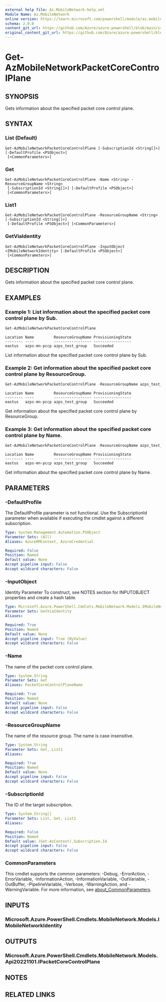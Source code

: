 ```yaml
---
external help file: Az.MobileNetwork-help.xml
Module Name: Az.MobileNetwork
online version: https://learn.microsoft.com/powershell/module/az.mobilenetwork/get-azmobilenetworkpacketcorecontrolplane
schema: 2.0.0
content_git_url: https://github.com/Azure/azure-powershell/blob/main/src/MobileNetwork/MobileNetwork/help/Get-AzMobileNetworkPacketCoreControlPlane.md
original_content_git_url: https://github.com/Azure/azure-powershell/blob/main/src/MobileNetwork/MobileNetwork/help/Get-AzMobileNetworkPacketCoreControlPlane.md
---
```


# Get-AzMobileNetworkPacketCoreControlPlane

## SYNOPSIS
Gets information about the specified packet core control plane.

## SYNTAX

### List (Default)
```
Get-AzMobileNetworkPacketCoreControlPlane [-SubscriptionId <String[]>] [-DefaultProfile <PSObject>]
 [<CommonParameters>]
```

### Get
```
Get-AzMobileNetworkPacketCoreControlPlane -Name <String> -ResourceGroupName <String>
 [-SubscriptionId <String[]>] [-DefaultProfile <PSObject>]
 [<CommonParameters>]
```

### List1
```
Get-AzMobileNetworkPacketCoreControlPlane -ResourceGroupName <String> [-SubscriptionId <String[]>]
 [-DefaultProfile <PSObject>] [<CommonParameters>]
```

### GetViaIdentity
```
Get-AzMobileNetworkPacketCoreControlPlane -InputObject <IMobileNetworkIdentity> [-DefaultProfile <PSObject>]
 [<CommonParameters>]
```

## DESCRIPTION
Gets information about the specified packet core control plane.

## EXAMPLES

### Example 1: List information about the specified packet core control plane by Sub.
```powershell
Get-AzMobileNetworkPacketCoreControlPlane
```

```output
Location Name         ResourceGroupName ProvisioningState
-------- ----         ----------------- -----------------
eastus   azps-mn-pccp azps_test_group   Succeeded
```

List information about the specified packet core control plane by Sub.

### Example 2: Get information about the specified packet core control plane by ResourceGroup.
```powershell
Get-AzMobileNetworkPacketCoreControlPlane -ResourceGroupName azps_test_group
```

```output
Location Name         ResourceGroupName ProvisioningState
-------- ----         ----------------- -----------------
eastus   azps-mn-pccp azps_test_group   Succeeded
```

Get information about the specified packet core control plane by ResourceGroup.

### Example 3: Get information about the specified packet core control plane by Name.
```powershell
Get-AzMobileNetworkPacketCoreControlPlane -ResourceGroupName azps_test_group -Name azps-mn-pccp
```

```output
Location Name         ResourceGroupName ProvisioningState
-------- ----         ----------------- -----------------
eastus   azps-mn-pccp azps_test_group   Succeeded
```

Get information about the specified packet core control plane by Name.

## PARAMETERS

### -DefaultProfile
The DefaultProfile parameter is not functional.
Use the SubscriptionId parameter when available if executing the cmdlet against a different subscription.

```yaml
Type: System.Management.Automation.PSObject
Parameter Sets: (All)
Aliases: AzureRMContext, AzureCredential

Required: False
Position: Named
Default value: None
Accept pipeline input: False
Accept wildcard characters: False
```

### -InputObject
Identity Parameter
To construct, see NOTES section for INPUTOBJECT properties and create a hash table.

```yaml
Type: Microsoft.Azure.PowerShell.Cmdlets.MobileNetwork.Models.IMobileNetworkIdentity
Parameter Sets: GetViaIdentity
Aliases:

Required: True
Position: Named
Default value: None
Accept pipeline input: True (ByValue)
Accept wildcard characters: False
```

### -Name
The name of the packet core control plane.

```yaml
Type: System.String
Parameter Sets: Get
Aliases: PacketCoreControlPlaneName

Required: True
Position: Named
Default value: None
Accept pipeline input: False
Accept wildcard characters: False
```

### -ResourceGroupName
The name of the resource group.
The name is case insensitive.

```yaml
Type: System.String
Parameter Sets: Get, List1
Aliases:

Required: True
Position: Named
Default value: None
Accept pipeline input: False
Accept wildcard characters: False
```

### -SubscriptionId
The ID of the target subscription.

```yaml
Type: System.String[]
Parameter Sets: List, Get, List1
Aliases:

Required: False
Position: Named
Default value: (Get-AzContext).Subscription.Id
Accept pipeline input: False
Accept wildcard characters: False
```

### CommonParameters
This cmdlet supports the common parameters: -Debug, -ErrorAction, -ErrorVariable, -InformationAction, -InformationVariable, -OutVariable, -OutBuffer, -PipelineVariable, -Verbose, -WarningAction, and -WarningVariable. For more information, see [about_CommonParameters](http://go.microsoft.com/fwlink/?LinkID=113216).

## INPUTS

### Microsoft.Azure.PowerShell.Cmdlets.MobileNetwork.Models.IMobileNetworkIdentity

## OUTPUTS

### Microsoft.Azure.PowerShell.Cmdlets.MobileNetwork.Models.Api20221101.IPacketCoreControlPlane

## NOTES

## RELATED LINKS
